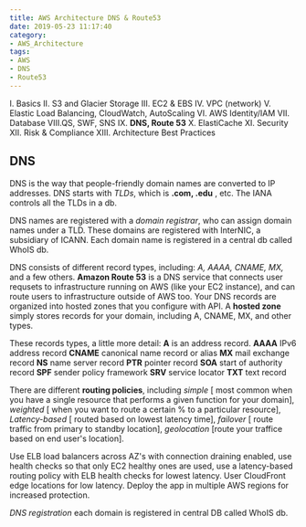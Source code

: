 ```yaml
---
title: AWS Architecture DNS & Route53
date: 2019-05-23 11:17:40
category: 
- AWS_Architecture
tags:
- AWS
- DNS
- Route53
---
```


I. Basics
II. S3 and Glacier Storage
III. EC2 & EBS
IV. VPC (network)
V. Elastic Load Balancing, CloudWatch, AutoScaling
VI. AWS Identity/IAM
VII. Database
VIII.QS, SWF, SNS
IX. **DNS, Route 53**
X. ElastiCache
XI. Security
XII. Risk & Compliance
XIII. Architecture Best Practices

## DNS

DNS is the way that people-friendly domain names are converted to IP addresses.  DNS starts with *TLDs*, which is **.com, .edu** , etc. The IANA controls all the TLDs in a db.

DNS names are registered with a *domain registrar*, who can assign domain names under a TLD. These domains are registered with InterNIC, a subsidiary of ICANN. Each domain name is registered in a central db called WhoIS db. 

DNS consists of different record types, including: *A, AAAA, CNAME, MX,* and a few others. **Amazon Route 53** is a DNS service that connects user requsets to infrastructure running on AWS (like your EC2 instance), and can route users to infrastructure outside of AWS too.  Your DNS records are organized into hosted zones that you configure with API. A **hosted zone** simply stores records for your domain, including A, CNAME, MX, and other types. 

These records types, a little more detail:
**A** is an address record.
**AAAA** IPv6 address record
**CNAME** canonical name record or alias
**MX** mail exchange record
**NS** name server record
**PTR** pointer record
**SOA** start of authority record
**SPF** sender policy framework
**SRV** service locator
**TXT** text record 

There are different **routing policies**, including *simple* [ most common when you have a single resource that performs a given function for your domain], *weighted* [ when you want to route a certain % to a particular resource], *Latency-based* [ routed based on lowest latency time], *failover* [ route traffic from primary to standby location], *geolocation* [route your traffice based on end user's location].

Use ELB load balancers across AZ's with connection draining enabled, use health checks so that only EC2 healthy ones are used, use a latency-based routing policy with ELB health checks for lowest latency. User CloudFront edge locations for low latency. Deploy the app in multiple AWS regions for increased protection.

*DNS registration* each domain is registered in central DB called WhoIS db. 